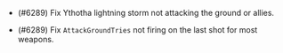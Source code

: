 - (#6289) Fix Ythotha lightning storm not attacking the ground or allies.

- (#6289) Fix `AttackGroundTries` not firing on the last shot for most weapons.
